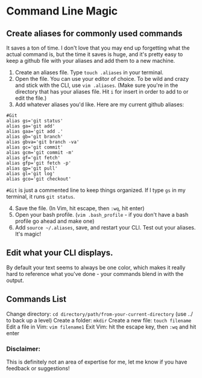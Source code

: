 # Command Line Magic

## Create aliases for commonly used commands
It saves a ton of time. I don't love that you may end up forgetting what the actual command is, but the time it saves is huge, and it's pretty easy to keep a github file with your aliases and add them to a new machine.

1. Create an aliases file. Type `touch .aliases` in your terminal.
2. Open the file. You can use your editor of choice. To be wild and crazy and stick with the CLI, use `vim .aliases`. (Make sure you're in the directory that has your aliases file. Hit `i` for insert in order to add to or edit the file.)
3. Add whatever aliases you'd like. Here are my current github aliases:
  ```
  #Git
  alias gs='git status'
  alias ga='git add'
  alias gaa='git add .'
  alias gb='git branch'
  alias gbva='git branch -va'
  alias gc='git commit'
  alias gcm='git commit -m'
  alias gf='git fetch'
  alias gfp='git fetch -p'
  alias gp='git pull'
  alias gl='git log'
  alias gco='git checkout'
  ```
  `#Git` is just a commented line to keep things organized. If I type `gs` in my terminal, it runs `git status`.
  
  4. Save the file. (In Vim, hit escape, then `:wq`, hit enter)
  5. Open your bash profile. (`vim .bash_profile` - if you don't have a bash profile go ahead and make one)
  6. Add `source ~/.aliases`, save, and restart your CLI. Test out your aliases. It's magic!


## Edit what your CLI displays.
By default your text seems to always be one color, which makes it really hard to reference what you've done - your commands blend in with the output.


## Commands List
Change directory: `cd directory/path/from-your-current-directory` (use ../ to back up a level)
Create a folder: `mkdir`
Create a new file: `touch filename`
Edit a file in Vim: `vim filename1`
Exit Vim: hit the escape key, then `:wq` and hit enter

### Disclaimer:
This is definitely not an area of expertise for me, let me know if you have feedback or suggestions!
